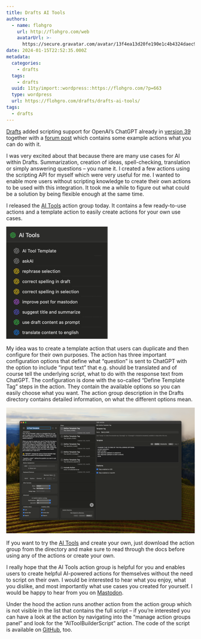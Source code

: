 ```yaml
---
title: Drafts AI Tools
authors:
  - name: flohgro
    url: http://flohgro.com/web
    avatarUrl: >-
      https://secure.gravatar.com/avatar/13f4ea13d20fe190e1c4b4324daec918?s=96&d=mm&r=g
date: 2024-01-15T22:52:35.000Z
metadata:
  categories:
    - drafts
  tags:
    - drafts
  uuid: 11ty/import::wordpress::https://flohgro.com/?p=663
  type: wordpress
  url: https://flohgro.com/drafts/drafts-ai-tools/
tags:
  - drafts
---
```

[Drafts](https://getdrafts.com) added scripting support for OpenAI’s ChatGPT already in [version 39](https://docs.getdrafts.com/changelog/#390) together with a [forum post](https://forums.getdrafts.com/t/using-openai-chatgpt-with-drafts/14221) which contains some example actions what you can do with it.

I was very excited about that because there are many use cases for AI within Drafts. Summarization, creation of ideas, spell-checking, translation or simply answering questions – you name it. I created a few actions using the scripting API for myself which were very useful for me. I wanted to enable more users without scripting knowledge to create their own actions to be used with this integration. It took me a while to figure out what could be a solution by being flexible enough at the same time.

I released the [AI Tools](https://directory.getdrafts.com/g/2PG) action group today. It contains a few ready-to-use actions and a template action to easily create actions for your own use cases.

![](/assets/CleanShot-2024-01-16-at-00.34.-1ZHIXUrqrp0q.png)

My idea was to create a template action that users can duplicate and then configure for their own purposes. The action has three important configuration options that define what “question” is sent to ChatGPT with the option to include “input text” that e.g. should be translated and of course tell the underlying script, what to do with the response text from ChatGPT. The configuration is done with the so-called “Define Template Tag” steps in the action. They contain the available options so you can easily choose what you want. The action group description in the Drafts directory contains detailed information, on what the different options mean.

![](/assets/CleanShot-2024-01-16-at-00.34.-MLSaMzpyokyx.png)

If you want to try the [AI Tools](https://directory.getdrafts.com/g/2PG) and create your own, just download the action group from the directory and make sure to read through the docs before using any of the actions or create your own.

I really hope that the AI Tools action group is helpful for you and enables users to create helpful AI-powered actions for themselves without the need to script on their own. I would be interested to hear what you enjoy, what you dislike, and most importantly what use cases you created for yourself. I would be happy to hear from you on [Mastodon](https://social.lol/@flohgro/111761185368113113).

Under the hood the action runs another action from the action group which is not visible in the list that contains the full script – if you’re interested you can have a look at the action by navigating into the “manage action groups panel” and look for the “AIToolBuilderScript” action. The code of the script is available on [GitHub](https://github.com/FlohGro-dev/drafts-actions/blob/main/aiToolBuilder.js), too.